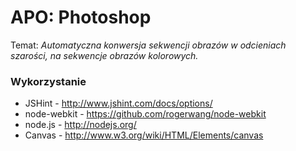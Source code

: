 # APO: Photoshop

Temat: _Automatyczna konwersja sekwencji obrazów w odcieniach szarości, na sekwencje obrazów kolorowych._

### Wykorzystanie

- JSHint - http://www.jshint.com/docs/options/
- node-webkit - https://github.com/rogerwang/node-webkit
- node.js - http://nodejs.org/
- Canvas - http://www.w3.org/wiki/HTML/Elements/canvas

